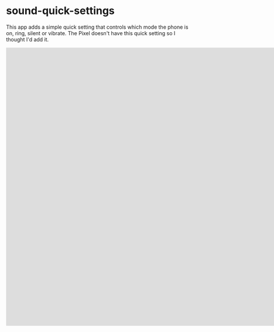 # sound-quick-settings
This app adds a simple quick setting that controls which mode the phone is on, ring, silent or vibrate.
The Pixel doesn't have this quick setting so I thought I'd add it.

<iframe width="2543" height="760" src="https://www.youtube.com/embed/X_UN7yV5LCI" title="sound-quick-settings" frameborder="0" allow="accelerometer; autoplay; clipboard-write; encrypted-media; gyroscope; picture-in-picture; web-share" allowfullscreen></iframe>
